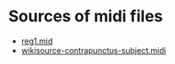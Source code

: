 # Sources of midi files

- [reg1.mid](https://www.bachcentral.com/midiindexcomplete.html) 
- [wikisource-contrapunctus-subject.midi](https://en.wikipedia.org/wiki/The_Art_of_Fugue) 